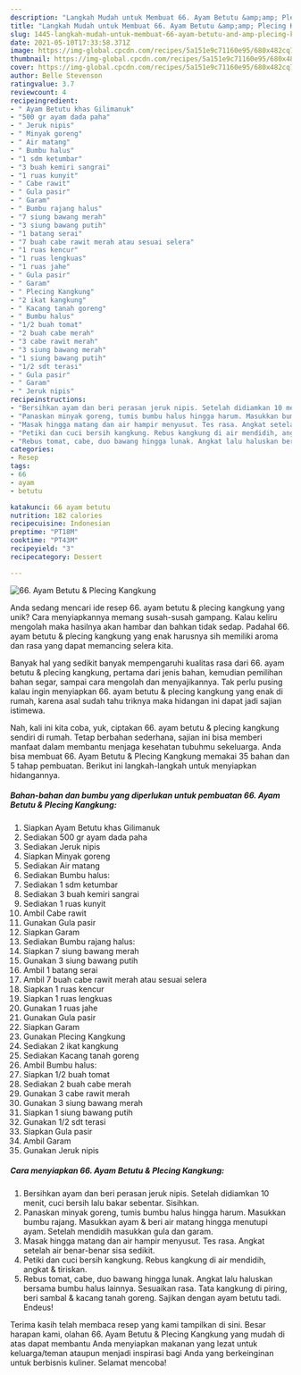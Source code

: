 ```yaml
---
description: "Langkah Mudah untuk Membuat 66. Ayam Betutu &amp;amp; Plecing Kangkung, Sempurna"
title: "Langkah Mudah untuk Membuat 66. Ayam Betutu &amp;amp; Plecing Kangkung, Sempurna"
slug: 1445-langkah-mudah-untuk-membuat-66-ayam-betutu-and-amp-plecing-kangkung-sempurna
date: 2021-05-10T17:33:58.371Z
image: https://img-global.cpcdn.com/recipes/5a151e9c71160e95/680x482cq70/66-ayam-betutu-plecing-kangkung-foto-resep-utama.jpg
thumbnail: https://img-global.cpcdn.com/recipes/5a151e9c71160e95/680x482cq70/66-ayam-betutu-plecing-kangkung-foto-resep-utama.jpg
cover: https://img-global.cpcdn.com/recipes/5a151e9c71160e95/680x482cq70/66-ayam-betutu-plecing-kangkung-foto-resep-utama.jpg
author: Belle Stevenson
ratingvalue: 3.7
reviewcount: 4
recipeingredient:
- " Ayam Betutu khas Gilimanuk"
- "500 gr ayam dada paha"
- " Jeruk nipis"
- " Minyak goreng"
- " Air matang"
- " Bumbu halus"
- "1 sdm ketumbar"
- "3 buah kemiri sangrai"
- "1 ruas kunyit"
- " Cabe rawit"
- " Gula pasir"
- " Garam"
- " Bumbu rajang halus"
- "7 siung bawang merah"
- "3 siung bawang putih"
- "1 batang serai"
- "7 buah cabe rawit merah atau sesuai selera"
- "1 ruas kencur"
- "1 ruas lengkuas"
- "1 ruas jahe"
- " Gula pasir"
- " Garam"
- " Plecing Kangkung"
- "2 ikat kangkung"
- " Kacang tanah goreng"
- " Bumbu halus"
- "1/2 buah tomat"
- "2 buah cabe merah"
- "3 cabe rawit merah"
- "3 siung bawang merah"
- "1 siung bawang putih"
- "1/2 sdt terasi"
- " Gula pasir"
- " Garam"
- " Jeruk nipis"
recipeinstructions:
- "Bersihkan ayam dan beri perasan jeruk nipis. Setelah didiamkan 10 menit, cuci bersih lalu bakar sebentar. Sisihkan."
- "Panaskan minyak goreng, tumis bumbu halus hingga harum. Masukkan bumbu rajang. Masukkan ayam &amp; beri air matang hingga menutupi ayam. Setelah mendidih masukkan gula dan garam."
- "Masak hingga matang dan air hampir menyusut. Tes rasa. Angkat setelah air benar-benar sisa sedikit."
- "Petiki dan cuci bersih kangkung. Rebus kangkung di air mendidih, angkat &amp; tiriskan."
- "Rebus tomat, cabe, duo bawang hingga lunak. Angkat lalu haluskan bersama bumbu halus lainnya. Sesuaikan rasa. Tata kangkung di piring, beri sambal &amp; kacang tanah goreng. Sajikan dengan ayam betutu tadi. Endeus!"
categories:
- Resep
tags:
- 66
- ayam
- betutu

katakunci: 66 ayam betutu 
nutrition: 182 calories
recipecuisine: Indonesian
preptime: "PT18M"
cooktime: "PT43M"
recipeyield: "3"
recipecategory: Dessert

---
```



![66. Ayam Betutu &amp; Plecing Kangkung](https://img-global.cpcdn.com/recipes/5a151e9c71160e95/680x482cq70/66-ayam-betutu-plecing-kangkung-foto-resep-utama.jpg)

Anda sedang mencari ide resep 66. ayam betutu &amp; plecing kangkung yang unik? Cara menyiapkannya memang susah-susah gampang. Kalau keliru mengolah maka hasilnya akan hambar dan bahkan tidak sedap. Padahal 66. ayam betutu &amp; plecing kangkung yang enak harusnya sih memiliki aroma dan rasa yang dapat memancing selera kita.

Banyak hal yang sedikit banyak mempengaruhi kualitas rasa dari 66. ayam betutu &amp; plecing kangkung, pertama dari jenis bahan, kemudian pemilihan bahan segar, sampai cara mengolah dan menyajikannya. Tak perlu pusing kalau ingin menyiapkan 66. ayam betutu &amp; plecing kangkung yang enak di rumah, karena asal sudah tahu triknya maka hidangan ini dapat jadi sajian istimewa.




Nah, kali ini kita coba, yuk, ciptakan 66. ayam betutu &amp; plecing kangkung sendiri di rumah. Tetap berbahan sederhana, sajian ini bisa memberi manfaat dalam membantu menjaga kesehatan tubuhmu sekeluarga. Anda bisa membuat 66. Ayam Betutu &amp; Plecing Kangkung memakai 35 bahan dan 5 tahap pembuatan. Berikut ini langkah-langkah untuk menyiapkan hidangannya.

<!--inarticleads1-->

##### Bahan-bahan dan bumbu yang diperlukan untuk pembuatan 66. Ayam Betutu &amp; Plecing Kangkung:

1. Siapkan  Ayam Betutu khas Gilimanuk
1. Sediakan 500 gr ayam dada paha
1. Sediakan  Jeruk nipis
1. Siapkan  Minyak goreng
1. Sediakan  Air matang
1. Sediakan  Bumbu halus:
1. Sediakan 1 sdm ketumbar
1. Sediakan 3 buah kemiri sangrai
1. Sediakan 1 ruas kunyit
1. Ambil  Cabe rawit
1. Gunakan  Gula pasir
1. Siapkan  Garam
1. Sediakan  Bumbu rajang halus:
1. Siapkan 7 siung bawang merah
1. Gunakan 3 siung bawang putih
1. Ambil 1 batang serai
1. Ambil 7 buah cabe rawit merah atau sesuai selera
1. Siapkan 1 ruas kencur
1. Siapkan 1 ruas lengkuas
1. Gunakan 1 ruas jahe
1. Gunakan  Gula pasir
1. Siapkan  Garam
1. Gunakan  Plecing Kangkung
1. Sediakan 2 ikat kangkung
1. Sediakan  Kacang tanah goreng
1. Ambil  Bumbu halus:
1. Siapkan 1/2 buah tomat
1. Sediakan 2 buah cabe merah
1. Gunakan 3 cabe rawit merah
1. Gunakan 3 siung bawang merah
1. Siapkan 1 siung bawang putih
1. Gunakan 1/2 sdt terasi
1. Siapkan  Gula pasir
1. Ambil  Garam
1. Gunakan  Jeruk nipis




<!--inarticleads2-->

##### Cara menyiapkan 66. Ayam Betutu &amp; Plecing Kangkung:

1. Bersihkan ayam dan beri perasan jeruk nipis. Setelah didiamkan 10 menit, cuci bersih lalu bakar sebentar. Sisihkan.
1. Panaskan minyak goreng, tumis bumbu halus hingga harum. Masukkan bumbu rajang. Masukkan ayam &amp; beri air matang hingga menutupi ayam. Setelah mendidih masukkan gula dan garam.
1. Masak hingga matang dan air hampir menyusut. Tes rasa. Angkat setelah air benar-benar sisa sedikit.
1. Petiki dan cuci bersih kangkung. Rebus kangkung di air mendidih, angkat &amp; tiriskan.
1. Rebus tomat, cabe, duo bawang hingga lunak. Angkat lalu haluskan bersama bumbu halus lainnya. Sesuaikan rasa. Tata kangkung di piring, beri sambal &amp; kacang tanah goreng. Sajikan dengan ayam betutu tadi. Endeus!




Terima kasih telah membaca resep yang kami tampilkan di sini. Besar harapan kami, olahan 66. Ayam Betutu &amp; Plecing Kangkung yang mudah di atas dapat membantu Anda menyiapkan makanan yang lezat untuk keluarga/teman ataupun menjadi inspirasi bagi Anda yang berkeinginan untuk berbisnis kuliner. Selamat mencoba!
